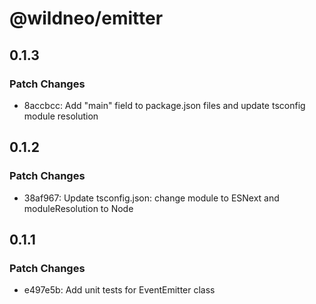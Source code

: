 # @wildneo/emitter

## 0.1.3

### Patch Changes

- 8accbcc: Add "main" field to package.json files and update tsconfig module resolution

## 0.1.2

### Patch Changes

- 38af967: Update tsconfig.json: change module to ESNext and moduleResolution to Node

## 0.1.1

### Patch Changes

- e497e5b: Add unit tests for EventEmitter class
